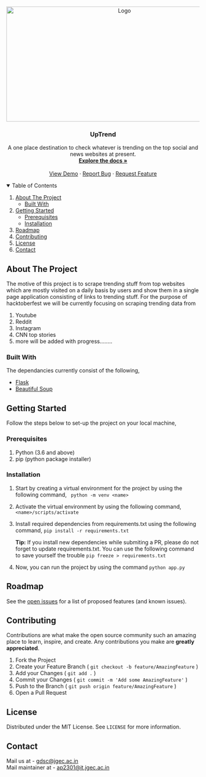 <!-- PROJECT LOGO -->
<br />
<p align="center">
  <a href="https://github.com/gdscjgec">
    <img src="https://cdn.searchenginejournal.com/wp-content/uploads/2020/12/trend-analysis-featured-image-5fd86ec3e9583-760x400.jpg" alt="Logo" width="600" height="300">
  </a>

  <h3 align="center">UpTrend</h3>

  <p align="center">
    A one place destination to check whatever is trending on the top social and news websites at present.
    <br />
    <a href=""><strong>Explore the docs »</strong></a>
    <br />
    <br />
    <a href="">View Demo</a>
    ·
    <a href="">Report Bug</a>
    ·
    <a href="">Request Feature</a>
  </p>
</p>

<!-- TABLE OF CONTENTS -->
<details open="open">
  <summary>Table of Contents</summary>
  <ol>
    <li>
      <a href="#about-the-project">About The Project</a>
      <ul>
        <li><a href="#built-with">Built With</a></li>
      </ul>
    </li>
    <li>
      <a href="#getting-started">Getting Started</a>
      <ul>
        <li><a href="#prerequisites">Prerequisites</a></li>
        <li><a href="#installation">Installation</a></li>
      </ul>
    </li>
    <li><a href="#roadmap">Roadmap</a></li>
    <li><a href="#contributing">Contributing</a></li>
    <li><a href="#license">License</a></li>
    <li><a href="#contact">Contact</a></li>
  </ol>
</details>

<!-- ABOUT THE PROJECT -->

## About The Project

The motive of this project is to scrape trending stuff from top websites which are mostly visited on a daily basis by users and show them in a single page application consisting of links to trending stuff.
For the purpose of hacktoberfest we will be currently focusing on scraping trending data from 
1) Youtube
2) Reddit
3) Instagram
4) CNN top stories
5) more will be added with progress........

### Built With

The dependancies currently consist of the following,

- [Flask](https://flask-doc.readthedocs.io/en/latest/)
- [Beautiful Soup](https://beautiful-soup-4.readthedocs.io/en/latest/)

<!-- GETTING STARTED -->

## Getting Started

Follow the steps below to set-up the project on your local machine,

### Prerequisites

1) Python (3.6 and above)
2) pip (python package installer)

### Installation

1. Start by creating a virtual environment for the project by using the following command,
   ``` python -m venv <name>```
2. Activate the virtual environment by using the following command,
   ``` <name>/scripts/activate```
3. Install required dependencies from requirements.txt using the following command,
   ```pip install -r requirements.txt```

   **Tip:** If you install new dependencies while submiting a PR, please do not forget to update requirements.txt. You can use the following command to save yourself the trouble
        ```pip freeze > requirements.txt```

4. Now, you can run the project by using the command 
   ```python app.py```

<!-- USAGE EXAMPLES -->


<!-- ROADMAP -->

## Roadmap

See the [open issues](https://github.com/gdscjgec/UpTrend/issues) for a list of proposed features (and known issues).

<!-- CONTRIBUTING -->

## Contributing

Contributions are what make the open source community such an amazing place to learn, inspire, and create. Any contributions you make are **greatly appreciated**.

1. Fork the Project
2. Create your Feature Branch ( `git checkout -b feature/AmazingFeature` )
3. Add your Changes ( `git add .` )
4. Commit your Changes ( `git commit -m 'Add some AmazingFeature'` )
5. Push to the Branch ( `git push origin feature/AmazingFeature` )
6. Open a Pull Request

<!-- LICENSE -->

## License

Distributed under the MIT License. See `LICENSE` for more information.

<!-- CONTACT -->

## Contact

Mail us at - gdsc@jgec.ac.in 
<br>
Mail maintainer at - ap2301@it.jgec.ac.in
